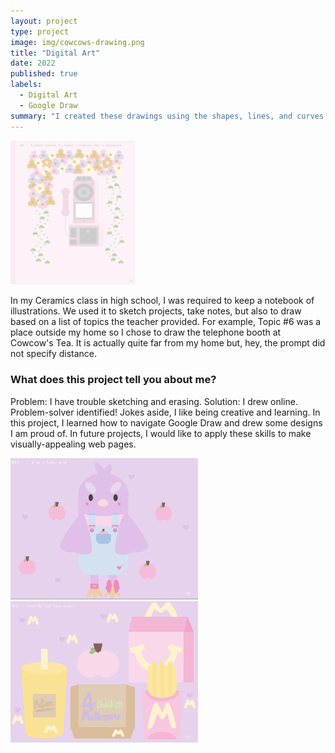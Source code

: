 ```yaml
---
layout: project
type: project
image: img/cowcows-drawing.png
title: "Digital Art"
date: 2022
published: true
labels:
  - Digital Art
  - Google Draw
summary: "I created these drawings using the shapes, lines, and curves features provided by Google Draw."
---
```


<div class="p-4">
  <img width="200px" src="../img/cowcows-drawing.png" class="img-thumbnail mb-3" alt="A drawing o the phone booth at Cowcow's Tea" >
</div>

In my Ceramics class in high school, I was required to keep a notebook of illustrations. We used it to sketch projects, take notes, but also to draw based on a list of topics the teacher provided. For example, Topic #6 was a place outside my home so I chose to draw the telephone booth at Cowcow's Tea. It is actually quite far from my home but, hey, the prompt did not specify distance.

### What does this project tell you about me?

Problem: I have trouble sketching and erasing. Solution: I drew online. Problem-solver identified! Jokes aside, I like being creative and learning. In this project, I learned how to navigate Google Draw and drew some designs I am proud of. In future projects, I would like to apply these skills to make visually-appealing web pages. 

<div class="text-center p-4">
  <img width="300px" src="../img/bird-drawing.png" class="img-thumbnail mb-3" alt="A drawing of a cute bird" >
  <img width="300px" src="../img/mcd-drawing.png" class="img-thumbnail mb-3" alt="A drawing of my favorite fast food order" >
</div>
